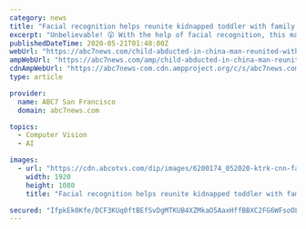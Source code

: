 ```yaml
---
category: news
title: "Facial recognition helps reunite kidnapped toddler with family after 32 years"
excerpt: "Unbelievable! 😲 With the help of facial recognition, this man who was abducted as a child 32 years ago, was finally reunited with his birth parents."
publishedDateTime: 2020-05-21T01:48:00Z
webUrl: "https://abc7news.com/child-abducted-in-china-man-reunited-with-birth-parents-after-32-years-facial-recognition-helps-reunite/6200119/"
ampWebUrl: "https://abc7news.com/amp/child-abducted-in-china-man-reunited-with-birth-parents-after-32-years-facial-recognition-helps-reunite/6200119/"
cdnAmpWebUrl: "https://abc7news-com.cdn.ampproject.org/c/s/abc7news.com/amp/child-abducted-in-china-man-reunited-with-birth-parents-after-32-years-facial-recognition-helps-reunite/6200119/"
type: article

provider:
  name: ABC7 San Francisco
  domain: abc7news.com

topics:
  - Computer Vision
  - AI

images:
  - url: "https://cdn.abcotvs.com/dip/images/6200174_052020-ktrk-cnn-facial-recognition-reunites-family-carolina-final.png"
    width: 1920
    height: 1080
    title: "Facial recognition helps reunite kidnapped toddler with family after 32 years"

secured: "IfpkEk0Kfe/DCF3KUq0ftBEfSvDgMTKUB4XZMkaO5AaxHffBBXC2FG6WFsoOLg8EiTnwW9nYxQlPuMQEsb71aU/1YHzTpMC4uornneHIbKB1in4Sq51Ret0Tzdj702c6W/TJezxd+du3jCYih18sYwP7dB4Z5msFieYfmeF9DD0pFiI8Pi/MXcnFm3RMJxdi1W7c81MEojo3xUCBh4qWvx4zigAZf3AIfj3j88rehhlTC4QdduMnHcOe3JQooCoorkpZXm37zxqVtQZknEG+F25T4HNpaUseDKoGqL3NzjjgfuwFdiJ6zlMuvcmlAMtG;iF1yKC0NCt7gnXqX5CgHFw=="
---
```


